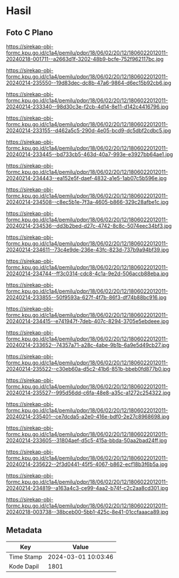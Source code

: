 # Hasil

## Foto C Plano

https://sirekap-obj-formc.kpu.go.id/c1a4/pemilu/pdpr/18/06/02/20/12/1806022012011-20240218-001711--a2663d1f-3202-48b9-bcfe-752f962117bc.jpg

https://sirekap-obj-formc.kpu.go.id/c1a4/pemilu/pdpr/18/06/02/20/12/1806022012011-20240214-235550--19d83dec-dc8b-47a6-9864-d6ec15b92cb6.jpg

https://sirekap-obj-formc.kpu.go.id/c1a4/pemilu/pdpr/18/06/02/20/12/1806022012011-20240214-233340--98d30c3e-f2cb-4d14-8e11-d142c4416796.jpg

https://sirekap-obj-formc.kpu.go.id/c1a4/pemilu/pdpr/18/06/02/20/12/1806022012011-20240214-233155--d462a5c5-290d-4e05-bcd9-dc5dbf2cdbc5.jpg

https://sirekap-obj-formc.kpu.go.id/c1a4/pemilu/pdpr/18/06/02/20/12/1806022012011-20240214-233445--bd733cb5-463d-40a7-993e-e3927bb64ae1.jpg

https://sirekap-obj-formc.kpu.go.id/c1a4/pemilu/pdpr/18/06/02/20/12/1806022012011-20240214-234443--ea152e5f-daef-4832-a1e5-1ab07c5b596e.jpg

https://sirekap-obj-formc.kpu.go.id/c1a4/pemilu/pdpr/18/06/02/20/12/1806022012011-20240214-234508--c8ec5b1e-7f3a-4605-b866-329c28afbe1c.jpg

https://sirekap-obj-formc.kpu.go.id/c1a4/pemilu/pdpr/18/06/02/20/12/1806022012011-20240214-234536--dd3b2bed-d27c-4742-8c8c-5074eec34bf3.jpg

https://sirekap-obj-formc.kpu.go.id/c1a4/pemilu/pdpr/18/06/02/20/12/1806022012011-20240214-234611--73c4e9de-236e-43fc-823d-737b9a94bf39.jpg

https://sirekap-obj-formc.kpu.go.id/c1a4/pemilu/pdpr/18/06/02/20/12/1806022012011-20240214-234744--ff3c0314-cdc8-4c1a-9e2d-506accb88eba.jpg

https://sirekap-obj-formc.kpu.go.id/c1a4/pemilu/pdpr/18/06/02/20/12/1806022012011-20240214-233855--50f9593a-627f-4f7b-86f3-df74b88bc916.jpg

https://sirekap-obj-formc.kpu.go.id/c1a4/pemilu/pdpr/18/06/02/20/12/1806022012011-20240214-234415--e741947f-7deb-407c-8294-3705e5ebdeee.jpg

https://sirekap-obj-formc.kpu.go.id/c1a4/pemilu/pdpr/18/06/02/20/12/1806022012011-20240214-233652--74357a71-a28c-4abe-9b1b-6a9e5d49cb27.jpg

https://sirekap-obj-formc.kpu.go.id/c1a4/pemilu/pdpr/18/06/02/20/12/1806022012011-20240214-235522--c30eb60a-d5c2-41b6-851b-bbeb0fd877b0.jpg

https://sirekap-obj-formc.kpu.go.id/c1a4/pemilu/pdpr/18/06/02/20/12/1806022012011-20240214-235527--995d56dd-c6fa-48e8-a35c-a1272c254322.jpg

https://sirekap-obj-formc.kpu.go.id/c1a4/pemilu/pdpr/18/06/02/20/12/1806022012011-20240214-235401--ce7dcda5-a2e0-416e-bdf0-2e27c8968698.jpg

https://sirekap-obj-formc.kpu.go.id/c1a4/pemilu/pdpr/18/06/02/20/12/1806022012011-20240214-233605--31804aef-d5c5-415a-bbda-50aa2bad24ff.jpg

https://sirekap-obj-formc.kpu.go.id/c1a4/pemilu/pdpr/18/06/02/20/12/1806022012011-20240214-235622--2f3d0441-45f5-4067-b862-ecf18b3f6b5a.jpg

https://sirekap-obj-formc.kpu.go.id/c1a4/pemilu/pdpr/18/06/02/20/12/1806022012011-20240214-234819--a163a4c3-ce99-4aa2-b74f-c2c2aa8cd301.jpg

https://sirekap-obj-formc.kpu.go.id/c1a4/pemilu/pdpr/18/06/02/20/12/1806022012011-20240218-003738--38bceb00-5bb1-425c-8e41-01ccfaaaca89.jpg


## Metadata

| Key        | Value               |
| ---------- | ------------------- |
| Time Stamp | 2024-03-01 10:03:46 |
| Kode Dapil | 1801                |



